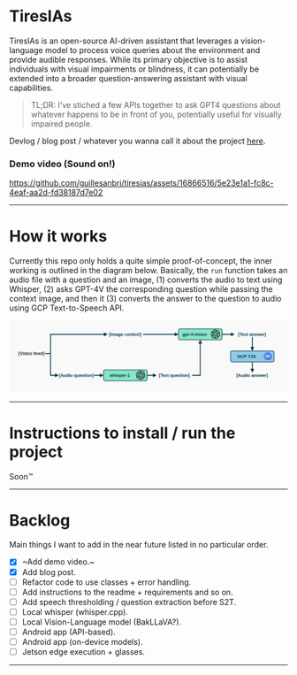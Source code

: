 # TiresIAs

TiresIAs is an open-source AI-driven assistant that leverages a vision-language model to process voice queries about the environment and provide audible responses. While its primary objective is to assist individuals with visual impairments or blindness, it can potentially be extended into a broader question-answering assistant with visual capabilities.

> TL;DR: I’ve stiched a few APIs together to ask GPT4 questions about whatever happens to be in front of you, potentially useful for visually impaired people.

Devlog / blog post / whatever you wanna call it about the project [here](https://guillesanbri.com/Tiresias/).

### Demo video (Sound on!)

https://github.com/guillesanbri/tiresias/assets/16866516/5e23e1a1-fc8c-4eaf-aa2d-fd38187d7e02



---

# How it works
Currently this repo only holds a quite simple proof-of-concept, the inner working is outlined in the diagram below. Basically, the `run` function takes an audio file with a question and an image, (1) converts the audio to text using Whisper, (2) asks GPT-4V the corresponding question while passing the context image, and then it (3) converts the answer to the question to audio using GCP Text-to-Speech API.

![Workflow of the initial proof of concept for TiresIAs.](drawio/poc_flow.png)

---

# Instructions to install / run the project
Soon™️

---

# Backlog
Main things I want to add in the near future listed in no particular order.

- [x] ~Add demo video.~
- [x] Add blog post.
- [ ] Refactor code to use classes + error handling.
- [ ] Add instructions to the readme + requirements and so on.
- [ ] Add speech thresholding / question extraction before S2T.
- [ ] Local whisper (whisper.cpp).
- [ ] Local Vision-Language model (BakLLaVA?).
- [ ] Android app (API-based).
- [ ] Android app (on-device models).
- [ ] Jetson edge execution + glasses.

---
